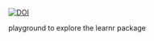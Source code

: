[![DOI](https://zenodo.org/badge/811445588.svg)](https://zenodo.org/doi/10.5281/zenodo.11508486)


playground to explore the learnr package
